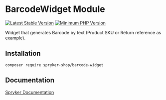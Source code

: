 # BarcodeWidget Module
[![Latest Stable Version](https://poser.pugx.org/spryker-shop/barcode-widget/v/stable.svg)](https://packagist.org/packages/spryker-shop/barcode-widget)
[![Minimum PHP Version](https://img.shields.io/badge/php-%3E%3D%208.0-8892BF.svg)](https://php.net/)

Widget that generates Barcode by text (Product SKU or Return reference as example).

## Installation

```
composer require spryker-shop/barcode-widget
```

## Documentation

[Spryker Documentation](https://docs.spryker.com)
